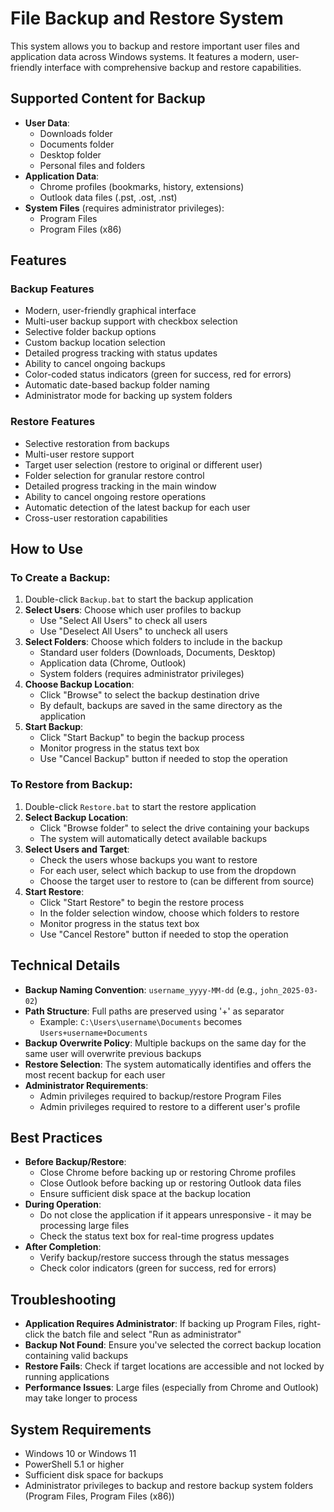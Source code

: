 # File Backup and Restore System

This system allows you to backup and restore important user files and application data across Windows systems. It features a modern, user-friendly interface with comprehensive backup and restore capabilities.

## Supported Content for Backup

- **User Data**:
  - Downloads folder
  - Documents folder
  - Desktop folder
  - Personal files and folders
- **Application Data**:
  - Chrome profiles (bookmarks, history, extensions)
  - Outlook data files (.pst, .ost, .nst)
- **System Files** (requires administrator privileges):
  - Program Files
  - Program Files (x86)

## Features

### Backup Features
- Modern, user-friendly graphical interface
- Multi-user backup support with checkbox selection
- Selective folder backup options
- Custom backup location selection
- Detailed progress tracking with status updates
- Ability to cancel ongoing backups
- Color-coded status indicators (green for success, red for errors)
- Automatic date-based backup folder naming
- Administrator mode for backing up system folders

### Restore Features
- Selective restoration from backups
- Multi-user restore support
- Target user selection (restore to original or different user)
- Folder selection for granular restore control
- Detailed progress tracking in the main window
- Ability to cancel ongoing restore operations
- Automatic detection of the latest backup for each user
- Cross-user restoration capabilities

## How to Use

### To Create a Backup:

1. Double-click `Backup.bat` to start the backup application
2. **Select Users**: Choose which user profiles to backup
   - Use "Select All Users" to check all users
   - Use "Deselect All Users" to uncheck all users
3. **Select Folders**: Choose which folders to include in the backup
   - Standard user folders (Downloads, Documents, Desktop)
   - Application data (Chrome, Outlook)
   - System folders (requires administrator privileges)
4. **Choose Backup Location**: 
   - Click "Browse" to select the backup destination drive
   - By default, backups are saved in the same directory as the application
5. **Start Backup**: 
   - Click "Start Backup" to begin the backup process
   - Monitor progress in the status text box
   - Use "Cancel Backup" button if needed to stop the operation

### To Restore from Backup:

1. Double-click `Restore.bat` to start the restore application
2. **Select Backup Location**:
   - Click "Browse folder" to select the drive containing your backups
   - The system will automatically detect available backups
3. **Select Users and Target**:
   - Check the users whose backups you want to restore
   - For each user, select which backup to use from the dropdown
   - Choose the target user to restore to (can be different from source)
4. **Start Restore**:
   - Click "Start Restore" to begin the restore process
   - In the folder selection window, choose which folders to restore
   - Monitor progress in the status text box
   - Use "Cancel Restore" button if needed to stop the operation

## Technical Details

- **Backup Naming Convention**: `username_yyyy-MM-dd` (e.g., `john_2025-03-02`)
- **Path Structure**: Full paths are preserved using '+' as separator
  - Example: `C:\Users\username\Documents` becomes `Users+username+Documents`
- **Backup Overwrite Policy**: Multiple backups on the same day for the same user will overwrite previous backups
- **Restore Selection**: The system automatically identifies and offers the most recent backup for each user
- **Administrator Requirements**:
  - Admin privileges required to backup/restore Program Files
  - Admin privileges required to restore to a different user's profile

## Best Practices

- **Before Backup/Restore**:
  - Close Chrome before backing up or restoring Chrome profiles
  - Close Outlook before backing up or restoring Outlook data files
  - Ensure sufficient disk space at the backup location
- **During Operation**:
  - Do not close the application if it appears unresponsive - it may be processing large files
  - Check the status text box for real-time progress updates
- **After Completion**:
  - Verify backup/restore success through the status messages
  - Check color indicators (green for success, red for errors)

## Troubleshooting

- **Application Requires Administrator**: If backing up Program Files, right-click the batch file and select "Run as administrator"
- **Backup Not Found**: Ensure you've selected the correct backup location containing valid backups
- **Restore Fails**: Check if target locations are accessible and not locked by running applications
- **Performance Issues**: Large files (especially from Chrome and Outlook) may take longer to process

## System Requirements

- Windows 10 or Windows 11
- PowerShell 5.1 or higher
- Sufficient disk space for backups
- Administrator privileges to backup and restore backup system folders (Program Files, Program Files (x86))
